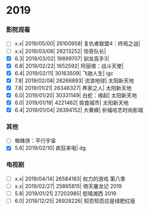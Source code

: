 # 2019

### 影院观看

- [ ] x.x| 2019/05/00| 26100958| 复仇者联盟4：终局之战|
- [ ] x.x| 2019/03/08| 26213252| 惊奇队长|
- [x] 6.3| 2019/03/02| 19899707| 驯龙高手3|
- [x] 6.8| 2019/02/22| 1652592| 阿丽塔：战斗天使|
- [x] 6.4| 2019/02/11| 30163509| 飞驰人生| igc
- [x] 7.8| 2019/02/08| 26266893| 流浪地球| 太阳新天地
- [x] 7.8| 2019/01/21| 26346327| 养家之人| 太阳新天地
- [x] 6.0| 2019/01/20| 30331149| 白蛇：缘起| 太阳新天地
- [x] 6.0| 2019/01/18| 4221462| 掠食城市| 太阳新天地
- [x] 6.4| 2019/01/04| 26394152| 大黄蜂| 祈福哈艺时尚影城

### 其他

- [ ] 蜘蛛侠：平行宇宙
- [x] 5.6| 2019/02/10| 疯狂来电| dg

### 电视剧

- [ ] x.x| 2019/04/14| 26584183| 权力的游戏 第八季
- [ ] x.x| 2019/02/27| 25865815| 倚天屠龙记 2019
- [ ] 5.8| 2019/01/21| 27202985| 怒晴湘西 2019
- [ ] 6.0| 2018/12/25| 26928226| 知否知否应是绿肥红瘦
